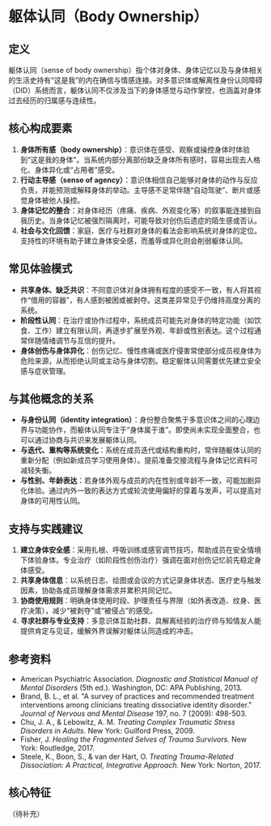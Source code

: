 # 躯体认同（Body Ownership）

## 定义

躯体认同（sense of body ownership）指个体对身体、身体记忆以及与身体相关的生活史持有“这是我”的内在确信与情感连接。对多意识体或解离性身份认同障碍（DID）系统而言，躯体认同不仅涉及当下的身体感觉与动作掌控，也涵盖对身体过去经历的归属感与连续性。

## 核心构成要素

1. **身体所有感（body ownership）**：意识体在感受、观察或操控身体时体验到“这是我的身体”。当系统内部分离部份缺乏身体所有感时，容易出现去人格化、身体异化或“占用者”感受。
2. **行动主导感（sense of agency）**：意识体相信自己能够对身体的动作与反应负责，并能预测或解释身体的举动。主导感不足常伴随“自动驾驶”、断片或感觉身体被他人操控。
3. **身体记忆的整合**：对身体经历（疼痛、疾病、外观变化等）的叙事能连接到自我历史。当身体记忆被强烈隔离时，可能导致对创伤后遗症的陌生感或否认。
4. **社会与文化回馈**：家庭、医疗与社群对身体的看法会影响系统对身体的定位。支持性的环境有助于建立身体安全感，而羞辱或异化则会削弱躯体认同。

## 常见体验模式

- **共享身体、缺乏共识**：不同意识体对身体拥有程度的感受不一致，有人将其视作“借用的容器”，有人感到被困或被剥夺。这类差异常见于仍维持高度分离的系统。
- **阶段性认同**：在治疗或协作过程中，系统成员可能先对身体的特定功能（如饮食、工作）建立有限认同，再逐步扩展至外观、年龄或性别表达。这个过程通常伴随情绪调节与互信的提升。
- **身体创伤与身体异化**：创伤记忆、慢性疼痛或医疗侵害常使部分成员视身体为危险来源，从而拒绝认同或主动与身体切割。稳定躯体认同需要优先建立安全感与症状管理。

## 与其他概念的关系

- **与身份认同（identity integration）**：身份整合聚焦于多意识体之间的心理边界与功能协作，而躯体认同专注于“身体属于谁”。即使尚未实现全面整合，也可以通过协商与共识来发展躯体认同。
- **与迭代、重构等系统变化**：系统在成员迭代或结构重构时，常伴随躯体认同的重新分配（例如新成员学习使用身体）。提前准备交接流程与身体记忆资料可减轻失衡。
- **与性别、年龄表达**：若身体外观与成员的内在性别或年龄不一致，可能加剧异化体验。通过内外一致的表达方式或轮流使用偏好的穿着与发声，可以提高对身体的可用性认同。

## 支持与实践建议

1. **建立身体安全感**：采用扎根、呼吸训练或感官调节技巧，帮助成员在安全情境下体验身体。专业治疗（如阶段性创伤治疗）强调在面对创伤记忆前先稳定身体感受。
2. **共享身体信息**：以系统日志、绘图或会议的方式记录身体状态、医疗史与触发因素，协助各成员理解身体需求并累积共同记忆。
3. **协商使用规则**：明确身体使用时段、护理责任与界限（如外表改造、纹身、医疗决策），减少“被剥夺”或“被侵占”的感受。
4. **寻求社群与专业支持**：多意识体互助社群、具解离经验的治疗师与知情友人能提供肯定与见证，缓解外界误解对躯体认同造成的冲击。

## 参考资料

- American Psychiatric Association. *Diagnostic and Statistical Manual of Mental Disorders* (5th ed.). Washington, DC: APA Publishing, 2013.
- Brand, B. L., et al. "A survey of practices and recommended treatment interventions among clinicians treating dissociative identity disorder." *Journal of Nervous and Mental Disease* 197, no. 7 (2009): 498-503.
- Chu, J. A., & Lebowitz, A. M. *Treating Complex Traumatic Stress Disorders in Adults.* New York: Guilford Press, 2009.
- Fisher, J. *Healing the Fragmented Selves of Trauma Survivors.* New York: Routledge, 2017.
- Steele, K., Boon, S., & van der Hart, O. *Treating Trauma-Related Dissociation: A Practical, Integrative Approach.* New York: Norton, 2017.

## 核心特征

（待补充）
